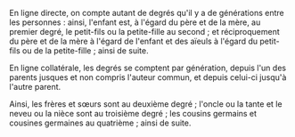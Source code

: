 En ligne directe, on compte autant de degrés qu'il y a de générations entre les personnes : ainsi, l'enfant est, à l'égard du père et de la mère, au premier degré, le petit-fils ou la petite-fille au second ; et réciproquement du père et de la mère à l'égard de l'enfant et des aïeuls à l'égard du petit-fils ou de la petite-fille ; ainsi de suite.

En ligne collatérale, les degrés se comptent par génération, depuis l'un des parents jusques et non compris l'auteur commun, et depuis celui-ci jusqu'à l'autre parent.

Ainsi, les frères et sœurs sont au deuxième degré ; l'oncle ou la tante et le neveu ou la nièce sont au troisième degré ; les cousins germains et cousines germaines au quatrième ; ainsi de suite.

